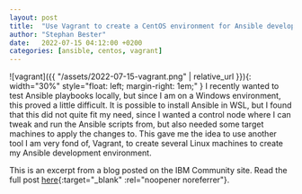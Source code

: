 ```yaml
---
layout: post
title:  "Use Vagrant to create a CentOS environment for Ansible development"
author: "Stephan Bester"
date:   2022-07-15 04:12:00 +0200
categories: [ansible, centos, vagrant]
---
```


![vagrant]({{ "/assets/2022-07-15-vagrant.png" | relative_url }}){: width="30%" style="float: left; margin-right: 1em;" }
I recently wanted to test Ansible playbooks locally, but since I am on a Windows environment, this proved a little difficult. It is possible to install Ansible in WSL, but I found that this did not quite fit my need, since I wanted a control node where I can tweak and run the Ansible scripts from, but also needed some target machines to apply the changes to. This gave me the idea to use another tool I am very fond of, Vagrant, to create several Linux machines to create my Ansible development environment.

This is an excerpt from a blog posted on the IBM Community site. Read the full post [here](https://community.ibm.com/community/user/cloud/blogs/stephan-bester/2022/07/05/use-vagrant-to-create-a-centos-environment-for-ans){:target="\_blank" :rel="noopener noreferrer"}.
